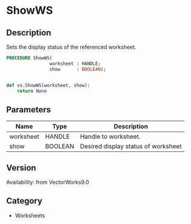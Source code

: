 # ShowWS

## Description
Sets the display status of the referenced worksheet.

```pascal
PROCEDURE ShowWS(
				worksheet : HANDLE;
				show      : BOOLEAN);
```

```python

def vs.ShowWS(worksheet, show):
    return None
```

## Parameters
|Name|Type|Description|
|---|---|---|
|worksheet|HANDLE|Handle to worksheet.|
|show|BOOLEAN|Desired display status of worksheet|

## Version
Availability: from VectorWorks9.0
## Category
* Worksheets

